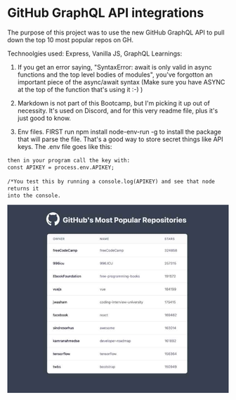 # GitHub GraphQL API integrations 
The purpose of this project was to use the new GitHub GraphQL
API to pull down the top 10 most popular repos on GH.

Technoolgies used: Express, Vanilla JS, GraphQL
Learnings:
1. If you get an error saying, "SyntaxError: await is only valid in async 
functions and the top level bodies of modules", you've forgotton an important
piece of the async/await syntax (Make sure you have ASYNC at the top of the 
function that's using it :-) )

2. Markdown is not part of this Bootcamp, but I'm picking it up out of necessity.
It's used on Discord, and for this very readme file, plus it's just good to know.

3. Env files. FIRST run npm install node-env-run -g to install the package that 
will parse the file. That's a good way to store secret things like API keys. 
The .env file goes like this:

```APIKEY=1234567
then in your program call the key with:
const APIKEY = process.env.APIKEY;

/*You test this by running a console.log(APIKEY) and see that node returns it
into the console.
```
![alt text](https://github.com/tripdog/github-graphql/blob/master/public/img/screen-shot.jpg?raw=true)

